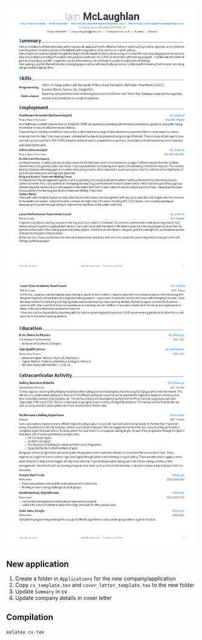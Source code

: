 ![](images/cv_template1024_1.jpg)
![](images/cv_template1024_2.jpg)

## New application

1. Create a folder in `Applications` for the new company/application
1. Copy `cv_template.tex` and `cover_letter_template.tex` to the new folder
1. Update `Summary` in cv
1. Update company details in cover letter

## Compilation

`xelatex cv.tex`

